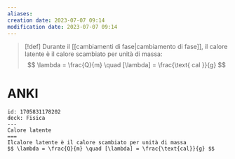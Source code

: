 ```yaml
---
aliases: 
creation date: 2023-07-07 09:14
modification date: 2023-07-07 09:14
---
```



> [!def] 
> Durante il [[cambiamenti di fase|cambiamento di fase]], il calore latente è il calore scambiato per unità di massa:
> $$ \lambda = \frac{Q}{m} \quad [\lambda] = \frac{\text{ cal }}{g} $$

# ANKI

```anki
id: 1705831178202
deck: Fisica
---
Calore latente
===
Ilcalore latente è il calore scambiato per unità di massa
$$ \lambda = \frac{Q}{m} \quad [\lambda] = \frac{\text{cal}}{g} $$
```
